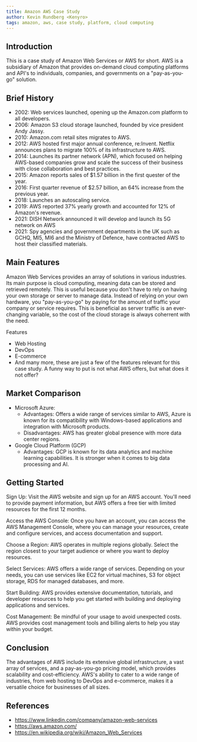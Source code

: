 ```yaml
---
title: Amazon AWS Case Study
author: Kevin Rundberg <Kenyro>
tags: amazon, aws, case study, platform, cloud computing
---
```


## Introduction

This is a case study of Amazon Web Services or AWS for short. AWS is a subsidiary of Amazon that provides on-demand cloud computing platforms and API's to individuals, companies, and governments on a "pay-as-you-go" solution.

## Brief History
- 2002: Web services launched, opening up the Amazon.com platform to all developers.
- 2006: Amazon S3 cloud storage launched, founded by vice president Andy Jassy.
- 2010: Amazon.com retail sites migrates to AWS.
- 2012: AWS hosted first major annual conference, re:Invent. Netflix announces plans to migrate 100% of its infrastructure to AWS.
- 2014: Launches its partner network (APN), which focused on helping AWS-based companies grow and scale the success of their business with close collaboration and best practices.
- 2015: Amazon reports sales of $1.57 billion in the first quester of the year.
- 2016: First quarter revenue of $2.57 billion, an 64% increase from the previous year.
- 2018: Launches an autoscaling service.
- 2019: AWS reported 37% yearly growth and accounted for 12% of Amazon's revenue.
- 2021: DISH Network announced it will develop and launch its 5G network on AWS
- 2021: Spy agencies and government departments in the UK such as GCHQ, MI5, MI6 and the Ministry of Defence, have contracted AWS to host their classified materials.

## Main Features

Amazon Web Services provides an array of solutions in various industries. Its main purpose is cloud computing, meaning data can be stored and retrieved remotely. This is useful because you don't have to rely on
having your own storage or server to manage data. Instead of relying on your own hardware, you "pay-as-you-go" by paying for the amount of traffic your company or service requires. This is beneficial as server traffic is an ever-changing variable, so the cost of the cloud storage is always coherrent with the need.

Features
- Web Hosting
- DevOps
- E-commerce
- And many more, these are just a few of the features relevant for this case study. A funny way to put is not what AWS offers, but what does it not offer?



## Market Comparison

- Microsoft Azure:
    - Advantages: Offers a wide range of services similar to AWS, Azure is known for its compatibility with Windows-based applications and integration with Microsoft products.
    - Disadvantages: AWS has greater global presence with more data center regions.
- Google Cloud Platform (GCP)
    - Advantages: GCP is known for its data analytics and machine learning capabilities. It is stronger when it comes to big data processing and AI.

## Getting Started

Sign Up: Visit the AWS website and sign up for an AWS account. You'll need to provide payment information, but AWS offers a free tier with limited resources for the first 12 months.

Access the AWS Console: Once you have an account, you can access the AWS Management Console, where you can manage your resources, create and configure services, and access documentation and support.

Choose a Region: AWS operates in multiple regions globally. Select the region closest to your target audience or where you want to deploy resources.

Select Services: AWS offers a wide range of services. Depending on your needs, you can use services like EC2 for virtual machines, S3 for object storage, RDS for managed databases, and more.

Start Building: AWS provides extensive documentation, tutorials, and developer resources to help you get started with building and deploying applications and services.

Cost Management: Be mindful of your usage to avoid unexpected costs. AWS provides cost management tools and billing alerts to help you stay within your budget.

## Conclusion

The advantages of AWS include its extensive global infrastructure, a vast array of services, and a pay-as-you-go pricing model, which provides scalability and cost-efficiency. AWS's ability to cater to a wide range of industries, from web hosting to DevOps and e-commerce, makes it a versatile choice for businesses of all sizes.

## References

- https://www.linkedin.com/company/amazon-web-services
- https://aws.amazon.com/
- https://en.wikipedia.org/wiki/Amazon_Web_Services
